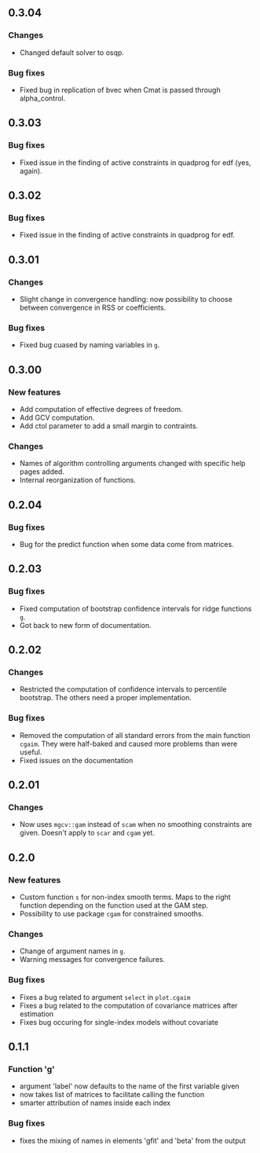 ## 0.3.04

### Changes
- Changed default solver to osqp.

### Bug fixes
- Fixed bug in replication of bvec when Cmat is passed through alpha_control.

## 0.3.03

### Bug fixes
- Fixed issue in the finding of active constraints in quadprog for edf (yes, again).

## 0.3.02

### Bug fixes
- Fixed issue in the finding of active constraints in quadprog for edf.

## 0.3.01

### Changes
- Slight change in convergence handling: now possibility to choose between convergence in RSS or coefficients.

### Bug fixes
- Fixed bug cuased by naming variables in `g`.

## 0.3.00

### New features
- Add computation of effective degrees of freedom.
- Add GCV computation.
- Add ctol parameter to add a small margin to contraints.

### Changes
- Names of algorithm controlling arguments changed with specific help pages added.
- Internal reorganization of functions.

## 0.2.04

### Bug fixes
- Bug for the predict function when some data come from matrices.

## 0.2.03

### Bug fixes
- Fixed computation of bootstrap confidence intervals for ridge functions `g`.
- Got back to new form of documentation.

## 0.2.02

### Changes
- Restricted the computation of confidence intervals to percentile bootstrap. The others need a proper implementation.

### Bug fixes
- Removed the computation of all standard errors from the main function `cgaim`. They were half-baked and caused more problems than were useful.
- Fixed issues on the documentation

## 0.2.01

### Changes
- Now uses `mgcv::gam` instead of `scam` when no smoothing constraints are given. Doesn't apply to `scar` and `cgam` yet.

## 0.2.0

### New features
- Custom function `s` for non-index smooth terms. Maps to the right function depending on the function used at the GAM step.
- Possibility to use package `cgam` for constrained smooths.

### Changes
- Change of argument names in `g`.
- Warning messages for convergence failures.

### Bug fixes
- Fixes a bug related to argument `select` in `plot.cgaim`
- Fixes a bug related to the computation of covariance matrices after estimation
- Fixes bug occuring for single-index models without covariate

## 0.1.1

### Function 'g'
- argument 'label' now defaults to the name of the first variable given
- now takes list of matrices to facilitate calling the function
- smarter attribution of names inside each index

### Bug fixes
- fixes the mixing of names in elements 'gfit' and 'beta' from the output